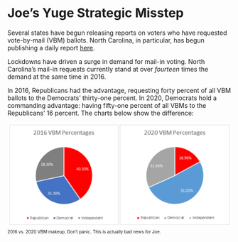 # Joe’s Yuge Strategic Misstep

Several states have begun releasing reports on voters who have requested vote-by-mail (VBM) ballots. North Carolina, in particular, has begun publishing a daily report [here](https://tinyurl.com/y3zha9uh). 

Lockdowns have driven a surge in demand for mail-in voting. North Carolina’s mail-in requests currently stand at over *fourteen* times the demand at the same time in 2016. 

In 2016, Republicans had the advantage, requesting forty percent of all VBM ballots to the Democrats’ thirty-one percent. In 2020, Democrats hold a commanding advantage: having fifty-one percent of all VBMs to the Republicans’ 16 percent. The charts below show the difference:

![VBM breakdown 2016 vs 2020](vbm-percentages.png)
<sub><sup>2016 vs. 2020 VBM makeup. Don’t panic. This is actually bad news for Joe.</sup></sub>

